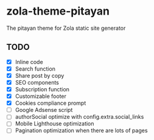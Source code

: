 # zola-theme-pitayan
The pitayan theme for Zola static site generator

## TODO
- [x] Inline code
- [x] Search function
- [x] Share post by copy
- [x] SEO components
- [x] Subscription function
- [x] Customizable footer
- [x] Cookies compliance prompt
- [ ] Google Adsense script
- [ ] authorSocial optimize with config.extra.social_links
- [ ] Mobile Lighthouse optimization
- [ ] Pagination optimization when there are lots of pages
